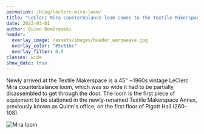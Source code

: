 ```yaml
---
permalink: /blog/leclerc-mira-loom/
title: "LeClerc Mira counterbalance loom comes to the Textile Makerspace"
date: 2023-03-01
author: Quinn Dombrowski
header:
  overlay_image: /assets/images/header_warpweave.jpg
  overlay_color: "#5e616c"
  overlay_filter: 0.5
classes: wide
show_date: true
---
```


Newly arrived at the Textile Makerspace is a 45" ~1960s vintage LeClerc Mira counterbalance loom, which was so wide it had to be partially disassembled to get through the door. The loom is the first piece of equipment to be stationed in the newly-renamed Textile Makerspace Annex, previously known as Quinn's office, on the first floor of Pigott Hall (260-108).

![Mira loom](/assets/images/blog_miraloom.jpg)